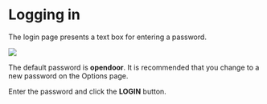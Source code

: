 # Logging in

The login page presents a text box for entering a password.

![](https://github.com/Dan-in-CA/SIP/wiki/images/login_page.jpg)

The default password is **opendoor**. It is recommended that you change to a new password on the Options page.

Enter the password and click the **LOGIN** button.


